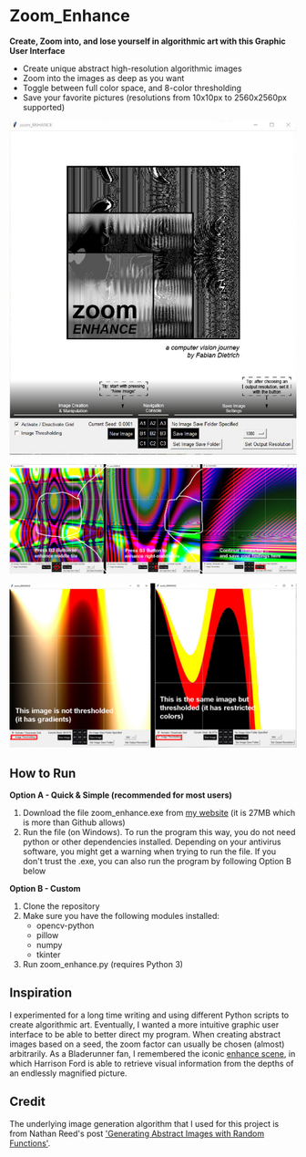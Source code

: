 # Zoom_Enhance
**Create, Zoom into, and lose yourself in algorithmic art with this Graphic User Interface**
- Create unique abstract high-resolution algorithmic images
- Zoom into the images as deep as you want
- Toggle between full color space, and 8-color thresholding
- Save your favorite pictures (resolutions from 10x10px to 2560x2560px supported)

![Zoom Enhance Start Screen](example_images/start-screen.jpg)

![Zoom Example](example_images/zoom-example.jpg)

![Thresholding](example_images/thresholding-example.jpg)

## How to Run
**Option A - Quick & Simple (recommended for most users)**
1. Download the file zoom_enhance.exe from [my website](https://www.fabiandietrich.com/static/code/zoom_enhance.exe) (it is 27MB which is more than Github allows)
2. Run the file (on Windows). To run the program this way, you do not need python or other dependencies installed. Depending on your antivirus software, you might get a warning when trying to run the file. If you don't trust the .exe, you can also run the program by following Option B below

**Option B - Custom**
1. Clone the repository
2. Make sure you have the following modules installed:
	- opencv-python
	- pillow
	- numpy
	- tkinter
3. Run zoom_enhance.py (requires Python 3)

## Inspiration
I experimented for a long time writing and using different Python scripts to create algorithmic art. Eventually, I wanted a more intuitive graphic user interface to be able to better direct my program. When creating abstract images based on a seed, the zoom factor can usually be chosen (almost) arbitrarily. As a Bladerunner fan, I remembered the iconic [enhance scene](https://www.youtube.com/watch?v=hHwjceFcF2Q), in which Harrison Ford is able to retrieve visual information from the depths of an endlessly magnified picture.



## Credit
The underlying image generation algorithm that I used for this project is from Nathan Reed's post ['Generating Abstract Images with Random Functions'](http://reedbeta.com/blog/generating-abstract-images-with-random-functions/).
